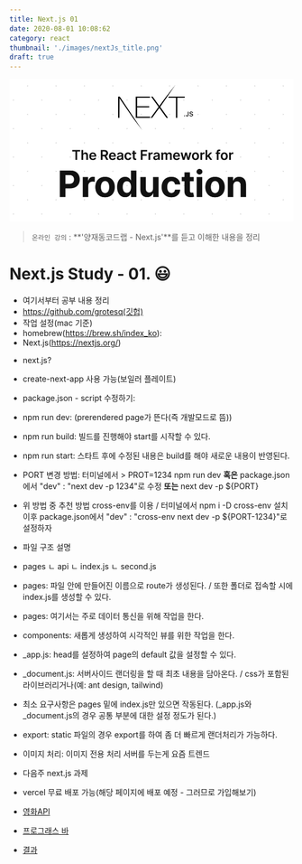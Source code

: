 ```yaml
---
title: Next.js 01
date: 2020-08-01 10:08:62
category: react
thumbnail: './images/nextJs_title.png'
draft: true
---
```


![](./images/nextJs_title.png)

> `온라인 강의` : **'양재동코드랩 - Next.js'**를 듣고 이해한 내용을 정리

# Next.js Study - 01. 😃

- 여기서부터 공부 내용 정리
- https://github.com/grotesq(깃헙)
- 작업 설정(mac 기준)
- homebrew(https://brew.sh/index_ko):
- Next.js(https://nextjs.org/)

* next.js?
* create-next-app 사용 가능(보일러 플레이트)
* package.json - script 수정하기:
* npm run dev: (prerendered page가 뜬다(즉 개발모드로 뜸))
* npm run build: 빌드를 진행해야 start를 시작할 수 있다.
* npm run start: 스타트 후에 수정된 내용은 build를 해야 새로운 내용이 반영된다.

* PORT 변경 방법: 터미널에서 > PROT=1234 npm run dev **혹은** package.json에서 "dev" : "next dev -p 1234"로 수정 **또는** next dev -p \${PORT}
* 위 방법 중 추천 방법 cross-env를 이용 / 터미널에서 npm i -D cross-env 설치 이후 package.json에서 "dev" : "cross-env next dev -p \${PORT-1234}"로 설정하자

* 파일 구조 설명
* pages
  ㄴ api
  ㄴ index.js
  ㄴ second.js

* pages: 파일 안에 만들어진 이름으로 route가 생성된다. / 또한 폴더로 접속할 시에 index.js를 생성할 수 있다.
* pages: 여기서는 주로 데이터 통신을 위해 작업을 한다.
* components: 새롭게 생성하여 시각적인 뷰를 위한 작업을 한다.
* \_app.js: head를 설정하여 page의 default 값을 설정할 수 있다.
* \_document.js: 서버사이드 랜더링을 할 때 최초 내용을 담아온다. / css가 포함된 라이브러리거나(예: ant design, tailwind)
* 최소 요구사항은 pages 밑에 index.js만 있으면 작동된다. (\_app.js와 \_document.js의 경우 공통 부분에 대한 설정 정도가 된다.)
* export: static 파일의 경우 export를 하여 좀 더 빠르게 랜더처리가 가능하다.
* 이미지 처리: 이미지 전용 처리 서버를 두는게 요즘 트렌드

- 다음주 next.js 과제
- vercel 무료 배포 가능(해당 페이지에 배포 예정 - 그러므로 가입해보기)

- [영화API](https://www.kobis.or.kr/kobisopenapi/homepg/main/main.do)
- [프로그래스 바](https://ricostacruz.com/nprogress/)
- [결과](https://box-office.davidyang2149.vercel.app/)
